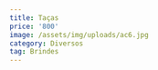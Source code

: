 ```yaml
---
title: Taças
price: '800'
image: /assets/img/uploads/ac6.jpg
category: Diversos
tag: Brindes
---
```


